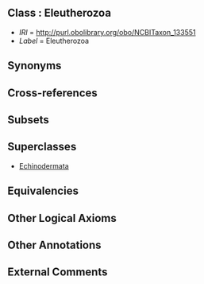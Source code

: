 
## Class : Eleutherozoa

 * *IRI* = http://purl.obolibrary.org/obo/NCBITaxon_133551
 * *Label* = Eleutherozoa

## Synonyms


## Cross-references


## Subsets


## Superclasses

 * [Echinodermata](../../NCBITaxon/86/NCBITaxon_7586.md)

## Equivalencies


## Other Logical Axioms


## Other Annotations


## External Comments

